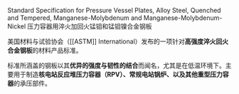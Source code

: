 Standard Specification for Pressure Vessel Plates, Alloy Steel, Quenched and Tempered, Manganese-Molybdenum and Manganese-Molybdenum-Nickel
压力容器用淬火加回火锰钼和锰钼镍合金钢板

美国材料与试验协会（[[ASTM]] International）发布的一项针对​**​高强度淬火回火合金钢板​**​的材料产品标准。

标准所涵盖的钢板以其​**​优异的强度与韧性的结合​**​而闻名，尤其是在低温环境下。主要用于制造​**​核电站反应堆压力容器（RPV）、常规电站锅炉、以及其他重型压力容器​**​的承压部件。





